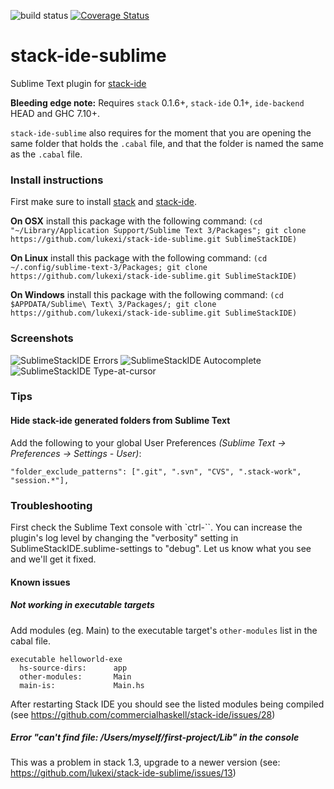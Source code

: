 
![build status](https://travis-ci.org/lukexi/stack-ide-sublime.svg)
[![Coverage Status](https://coveralls.io/repos/lukexi/stack-ide-sublime/badge.svg?branch=master&service=github)](https://coveralls.io/github/lukexi/stack-ide-sublime?branch=master)

# stack-ide-sublime

Sublime Text plugin for [stack-ide](https://github.com/commercialhaskell/stack-ide)

**Bleeding edge note:**
Requires `stack` 0.1.6+, `stack-ide` 0.1+, `ide-backend` HEAD and GHC 7.10+.

`stack-ide-sublime` also requires for the moment that you are opening the same folder that holds the `.cabal` file, and that the folder is named the same as the `.cabal` file.

### Install instructions

First make sure to install [stack](https://github.com/commercialhaskell/stack#user-content-how-to-install)
and [stack-ide](https://github.com/commercialhaskell/stack-ide).

**On OSX** install this package with the following command:
`(cd "~/Library/Application Support/Sublime Text 3/Packages"; git clone https://github.com/lukexi/stack-ide-sublime.git SublimeStackIDE)`

**On Linux** install this package with the following command:
`(cd ~/.config/sublime-text-3/Packages; git clone https://github.com/lukexi/stack-ide-sublime.git SublimeStackIDE)`

**On Windows** install this package with the following command:
`(cd $APPDATA/Sublime\ Text\ 3/Packages/; git clone https://github.com/lukexi/stack-ide-sublime.git SublimeStackIDE)`


### Screenshots

![SublimeStackIDE Errors](http://lukexi.github.io/RawhideErrors.png)
![SublimeStackIDE Autocomplete](http://lukexi.github.io/RawhideAutocomplete.png)
![SublimeStackIDE Type-at-cursor](http://lukexi.github.io/RawhideTypeAtCursor.png)


### Tips

#### Hide stack-ide generated folders from Sublime Text

Add the following to your global User Preferences *(Sublime Text -> Preferences -> Settings - User)*:

`"folder_exclude_patterns": [".git", ".svn", "CVS", ".stack-work", "session.*"],`


### Troubleshooting

First check the Sublime Text console with `ctrl-``. You can increase the plugin's log level by changing the "verbosity" setting in SublimeStackIDE.sublime-settings to "debug". Let us know what you see and we'll get it fixed.

#### Known issues

##### Not working in executable targets

Add modules (eg. Main) to the executable target's `other-modules` list in the cabal file. 
```
executable helloworld-exe
  hs-source-dirs:      app
  other-modules:       Main
  main-is:             Main.hs
```

After restarting Stack IDE you should see the listed modules being compiled (see https://github.com/commercialhaskell/stack-ide/issues/28)

##### Error "can't find file: /Users/myself/first-project/Lib" in the console

This was a problem in stack 1.3, upgrade to a newer version (see: https://github.com/lukexi/stack-ide-sublime/issues/13)

